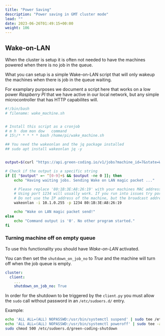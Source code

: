 ```yaml
---
title: "Power Saving"
description: "Power saving in GMT cluster mode"
lead: ""
date: 2023-06-26T01:49:15+00:00
weight: 106
---
```


## Wake-on-LAN

When the cluster is setup it is often not needed to have the machines powered when there is no job in the queue.

What you can setup is a simple Wake-on-LAN script that will only wakeup the machines when there is job in the queue waiting.

For examplary purposes we document a script here that works on a low power *Raspberry PI* that we have active in our 
local network, but any simple microcontroller that has HTTP capabilites will.

```bash
#!/bin/bash
# filename: wake_machine.sh


# Install this script as a cronjob
# m h  dom mon dow   command
# 15\/* * * * * bash /home/pi/wake_machine.sh

## You need the wakeonlan and the jq package installed
## sudo apt install wakeonlan jq -y


output=$(curl "https://api.green-coding.io/v1/jobs?machine_id=7&state=WAITING" --silent  |  jq '.["data"] | length')

# Check if the output is a specific string
if [[ "$output" =~ ^[0-9]+$ && $output -ne 0 ]]; then
    echo "Having waiting jobs. Sending Wake on LAN magic packet ..."

    # Please replace '80:1B:3E:A8:26:19' with your machines MAC address
    # Using port 1234 will usually work. If you run into issues try port 9, 8 or 7 also
    # Do not use the IP address of the machine, but the broadcast address (usually the last number block must be replaced by 255)
    wakeonlan -i 10.1.0.255 -p 1234 80:1B:3E:A8:26:19

    echo "Wake on LAN magic packet send!"
else
    echo "Command output is '0'. No other program started."
fi
```

### Turning machine off on empty queue
To use this functionality you should have *Wake-on-LAN* activated.

You can then set the `shutdown_on_job_no` to *True* and the machine will turn off when the job queue is empty.

```yml
cluster:
  client:
    ...  
    shutdown_on_job_no: True
```

In order for the shutdown to be triggered by the `client.py` you must allow the `sudo` call without password in an `/etc/sudoers.d/` entry.

Example:
```bash
echo 'ALL ALL=(ALL) NOPASSWD:/usr/bin/systemctl suspend' | sudo tee /etc/sudoers.d/green-coding-shutdown # for systems that support suspend
echo 'ALL ALL=(ALL) NOPASSWD:/usr/bin/systemctl poweroff' | sudo tee -a /etc/sudoers.d/green-coding-shutdown # for systems that only can shutdown
sudo chmod 500 /etc/sudoers.d/green-coding-shutdown
```

